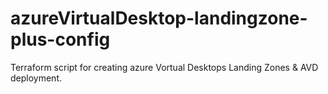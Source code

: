 # azureVirtualDesktop-landingzone-plus-config
Terraform script for creating azure Vortual Desktops Landing Zones &amp; AVD deployment.
